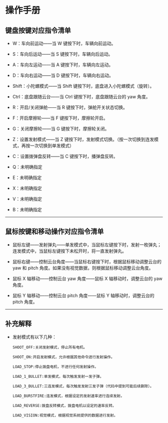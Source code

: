 # 操作手册

## 键盘按键对应指令清单

- W：车向前运动——当 W 键按下时，车辆向前运动。

- S：车向后运动——当 S 键按下时，车辆向后运动。

- A：车向左运动——当 A 键按下时，车辆向左运动。

- D：车向右运动——当 D 键按下时，车辆向右运动。

- Shift：小陀螺模式——当 Shift 键按下时，底盘进入小陀螺模式（旋转）。

- Ctrl：底盘跟随云台——当 Ctrl 键按下时，底盘跟随云台的 yaw 角度。

- R：开启/关闭弹舱——当 R 键按下时，弹舱开关状态切换。
  
- F：开启摩擦轮——当 F 键按下时，摩擦轮开启。
  
- G：关闭摩擦轮——当 G 键按下时，摩擦轮关闭。
  
- Z：设置发射模式——当 Z 键按下时，发射模式切换。（按一次切换到连发模式，再按一次切换到单发模式）
  
- C：设置拨弹盘反转——当 C 键按下时，播弹盘反转。

- Q：未明确指定
  
- E：未明确指定
  
- X：未明确指定
  
- V：未明确指定
  
- B：未明确指定
  
---

## 鼠标按键和移动操作对应指令清单

- 鼠标左键——发射弹丸——单发模式中，当鼠标左键按下时，发射一枚弹丸；连发模式中，当鼠标左键按下未松开时，将一直发射弹丸。

- 鼠标右键——控制云台角度——当鼠标右键按下时，根据鼠标移动调整云台的 yaw 和 pitch 角度。如果没有视觉数据，则根据鼠标移动调整云台角度。

- 鼠标 X 轴移动——控制云台 yaw 角度——鼠标 X 轴移动时，调整云台的 yaw 角度。

- 鼠标 Y 轴移动——控制云台 pitch 角度——鼠标 Y 轴移动时，调整云台的 pitch 角度。

---

## 补充解释
- 发射模式有以下几种：

      SHOOT_OFF:关闭发射模式，停止所有电机。

      SHOOT_ON:开启发射模式，允许根据其他命令进行发射操作。

      LOAD_STOP:停止拨盘电机，不进行任何发射操作。

      LOAD_1_BULLET:单发模式，每次触发发射一发子弹。

      LOAD_3_BULLET:三连发模式，每次触发发射三发子弹（代码中提到可能后续删除）。

      LOAD_BURSTFIRE:连发模式，根据设定的发射速率进行连续发射。

      LOAD_REVERSE:拨盘反转模式，拨盘电机以设定的速率反转。

      LOAD_VISION:视觉模式，根据视觉系统提供的数据进行发射。